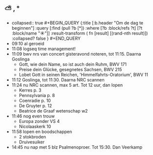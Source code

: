 ## ⛅ , °
- collapsed:: true
  #+BEGIN_QUERY 
  {:title [:b.header "Om de dag te beginnen"]
   :query [:find (pull ?b [*])
     :where 
       [?b :block/refs ?t]
       [?t :block/name "☀️"]]
   :result-transform ( fn [result] [(rand-nth result)])
  :collapsed? false
  }
  #+END_QUERY
- 09:10 al geroeid
- 11:08 logseq time management!
- 11:09 bwv nrs van concert gisteravond noteren, tot 11:15. Daarna Goslinga
	- Gott, wie dein Name, so ist auch dein Ruhm, BWV 171
	- Preise dein Glücke, gesegnetes Sachsen, BWV 215
	- Lobet Gott in seinen Reichen, 'Himmelfahrts-Oratorium', BWV 11
- 11:12 Goslinga, tot 11:30. Daarna NRC scannen
- 11:24 nu NRC scannen, max 5 art. Tot 12 uur, dan lopen
	- Kerres p. 3
	- Pennsylvania p. 8
	- Coenradie p. 10
	- De Gruyter p. 12
	- Beatrice de Graaf wetenschap w2
- 11:46 nog even trouw
	- Europa zonder VS 4
	- Nicolaaskerk 10
- 11:58 lopen en boodschappen
	- 2 stokbroden
	- Druivesuiker
- 14:45 nu nap met 5 blz Psalmenoproer. Tot 15:30. Dan Veerkamp